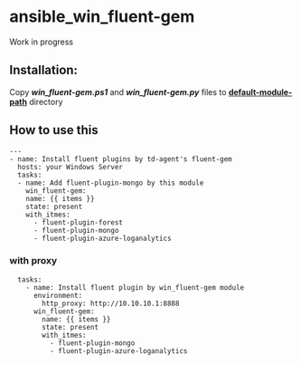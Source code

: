 # ansible_win_fluent-gem

Work in progress

## Installation:
Copy ***win_fluent-gem.ps1*** and ***win_fluent-gem.py*** files to **[default-module-path](http://docs.ansible.com/ansible/latest/reference_appendices/config.html#default-module-path)** directory

## How to use this
```
---
- name: Install fluent plugins by td-agent's fluent-gem
  hosts: your Windows Server
  tasks:
  - name: Add fluent-plugin-mongo by this module
    win_fluent-gem:
    name: {{ items }}
    state: present
    with_itmes:
      - fluent-plugin-forest
      - fluent-plugin-mongo
      - fluent-plugin-azure-loganalytics
```
### with proxy
```
  tasks:
    - name: Install fluent plugin by win_fluent-gem module
      environment:
        http_proxy: http://10.10.10.1:8888
      win_fluent-gem:
        name: {{ items }}
        state: present
        with_itmes:
          - fluent-plugin-mongo
          - fluent-plugin-azure-loganalytics

```
